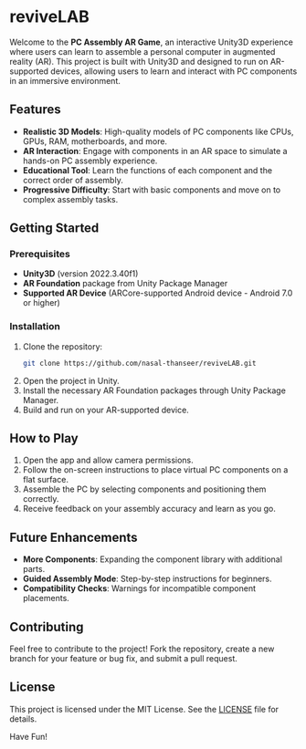 # reviveLAB

Welcome to the **PC Assembly AR Game**, an interactive Unity3D experience where users can learn to assemble a personal computer in augmented reality (AR). This project is built with Unity3D and designed to run on AR-supported devices, allowing users to learn and interact with PC components in an immersive environment.

## Features

- **Realistic 3D Models**: High-quality models of PC components like CPUs, GPUs, RAM, motherboards, and more.
- **AR Interaction**: Engage with components in an AR space to simulate a hands-on PC assembly experience.
- **Educational Tool**: Learn the functions of each component and the correct order of assembly.
- **Progressive Difficulty**: Start with basic components and move on to complex assembly tasks.

## Getting Started

### Prerequisites

- **Unity3D** (version 2022.3.40f1)
- **AR Foundation** package from Unity Package Manager
- **Supported AR Device** (ARCore-supported Android device - Android 7.0 or higher)

### Installation

1. Clone the repository:
   ```bash
   git clone https://github.com/nasal-thanseer/reviveLAB.git
   ```
2. Open the project in Unity.
3. Install the necessary AR Foundation packages through Unity Package Manager.
4. Build and run on your AR-supported device.

## How to Play

1. Open the app and allow camera permissions.
2. Follow the on-screen instructions to place virtual PC components on a flat surface.
3. Assemble the PC by selecting components and positioning them correctly.
4. Receive feedback on your assembly accuracy and learn as you go.

## Future Enhancements

- **More Components**: Expanding the component library with additional parts.
- **Guided Assembly Mode**: Step-by-step instructions for beginners.
- **Compatibility Checks**: Warnings for incompatible component placements.

## Contributing

Feel free to contribute to the project! Fork the repository, create a new branch for your feature or bug fix, and submit a pull request. 

## License

This project is licensed under the MIT License. See the [LICENSE](LICENSE) file for details.

Have Fun!

